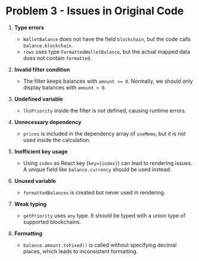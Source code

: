 # Problem 3 - Issues in Original Code

1. **Type errors**

   - `WalletBalance` does not have the field `blockchain`, but the code calls `balance.blockchain`.
   - `rows` uses type `FormattedWalletBalance`, but the actual mapped data does not contain `formatted`.

2. **Invalid filter condition**

   - The filter keeps balances with `amount <= 0`. Normally, we should only display balances with `amount > 0`.

3. **Undefined variable**

   - `lhsPriority` inside the filter is not defined, causing runtime errors.

4. **Unnecessary dependency**

   - `prices` is included in the dependency array of `useMemo`, but it is not used inside the calculation.

5. **Inefficient key usage**

   - Using `index` as React key (`key={index}`) can lead to rendering issues. A unique field like `balance.currency` should be used instead.

6. **Unused variable**

   - `formattedBalances` is created but never used in rendering.

7. **Weak typing**

   - `getPriority` uses `any` type. It should be typed with a union type of supported blockchains.

8. **Formatting**
   - `balance.amount.toFixed()` is called without specifying decimal places, which leads to inconsistent formatting.
